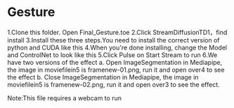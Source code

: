# Gesture
1.Clone this folder. Open Final_Gesture.toe
2.Click StreamDiffusionTD1，find install
3.Install these three steps.You need to install the correct version of python and CUDA like this
4.When you're done installing, change the Model and ControlNet to look like this
5.Click Pulse on Start Stream to run
6.We have two versions of the effect
a. Open ImageSegmentation in Mediapipe, the image in moviefilein5 is framenew-01.png, run it and open over4 to see the effect
b. Close ImageSegmentation in Mediapipe, the image in moviefilein5 is framenew-02.png, run it and open over3 to see the effect.


Note:This file requires a webcam to run

